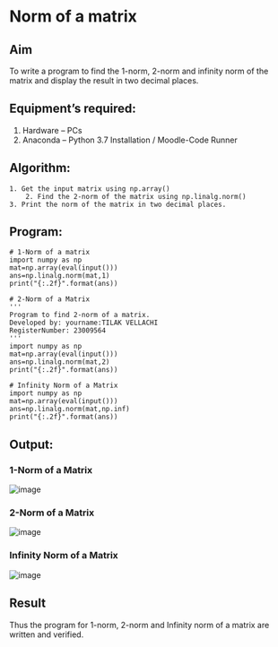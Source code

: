 # Norm of a matrix
## Aim
To write a program to find the 1-norm, 2-norm and infinity norm of the matrix and display the result in two decimal places.
## Equipment’s required:
1.	Hardware – PCs
2.	Anaconda – Python 3.7 Installation / Moodle-Code Runner
## Algorithm:
	1. Get the input matrix using np.array()   
        2. Find the 2-norm of the matrix using np.linalg.norm()
	3. Print the norm of the matrix in two decimal places.
## Program:
```
# 1-Norm of a matrix
import numpy as np
mat=np.array(eval(input()))
ans=np.linalg.norm(mat,1)
print("{:.2f}".format(ans))

# 2-Norm of a Matrix
'''
Program to find 2-norm of a matrix.
Developed by: yourname:TILAK VELLACHI
RegisterNumber: 23009564
'''
import numpy as np
mat=np.array(eval(input()))
ans=np.linalg.norm(mat,2)
print("{:.2f}".format(ans))

# Infinity Norm of a Matrix
import numpy as np
mat=np.array(eval(input()))
ans=np.linalg.norm(mat,np.inf)
print("{:.2f}".format(ans))
```
## Output:
### 1-Norm of a Matrix
![image](https://github.com/Thilak45/Norm-of-a-matrix/assets/138849161/59a9245f-cf87-4a7c-aa10-956370828470)


### 2-Norm of a Matrix
![image](https://github.com/Thilak45/Norm-of-a-matrix/assets/138849161/72dd5980-b65e-4015-b826-9915ac92f13e)



### Infinity Norm of a Matrix
![image](https://github.com/Thilak45/Norm-of-a-matrix/assets/138849161/c873886a-74ed-4f0d-a99e-64ea6081cb1e)



## Result
Thus the program for 1-norm, 2-norm and Infinity norm of a matrix are written and verified.
